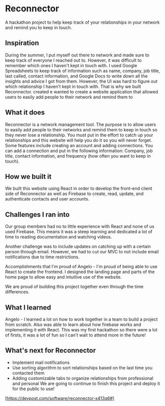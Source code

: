 # Reconnector
A hackathon project to help keep track of your relationships in your network and remind you to keep in touch.

## Inspiration
During the summer, I put myself out there to network and made sure to keep track of everyone I reached out to. However, it was difficult to remember which ones I haven't kept in touch with. I used Google Spreadsheets to keep track of information such as name, company, job title, last called, contact information, and Google Docs to write down all the insights and advice I got from them. However, the UI was hard to figure out which relationship I haven't kept in touch with. That is why we built Reconnector. created e wanted to create a website application that allowed users to easily add people to their network and remind them to

## What it does
Reconnector is a network management tool. The purpose is to allow users to easily add people to their networks and remind them to keep in touch so they never lose a relationship. You must put in the effort to catch up your relationships and this website will help you do it so you will never forget. Some features include creating an account and adding connections. You can add a connection and put in the following information: Company, job title, contact information, and frequency (how often you want to keep in touch).

## How we built it
We built this website using React in order to develop the front-end client side of Reconnector as well as Firebase to create, read, update, and authenticate contacts and user accounts.

## Challenges I ran into
Our group members had no to little experience with React and none of us used Firebase. This means it was a steep learning and dedicated a lot of time to reading documentation and watching videos.

Another challenge was to include updates on catching up with a certain person through email. However, we had to cut our MVC to not include email notifications due to time restrictions.

Accomplishments that I'm proud of
Angelo - I'm proud of being able to use React to create the frontend. I designed the landing page and parts of the home page to allow easy and intuitive use of the website.

We are proud of building this project together even through the time differences.

## What I learned
Angelo - I learned a lot on how to work together in a team to build a project from scratch. Also was able to learn about how firebase works and implementing it with React. This was my first hackathon so there were a lot of firsts, it was a lot of fun so I can't wait to attend more in the future!

## What's next for Reconnector
- Implement mail notifications
- Use sorting algorithm to sort relationships based on the last time you contacted them
- Adding customizable tabs to organize relationships from professional and personal We are going to continue to finish this project and deploy it for the public to use!

[https://devpost.com/software/reconnector-x413q6#]
